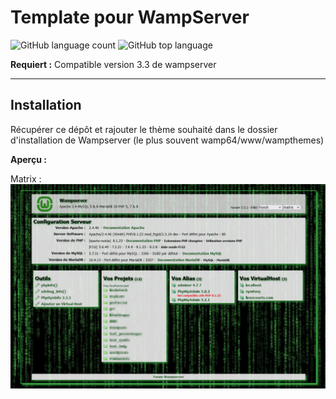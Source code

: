 
Template pour WampServer
===============


![GitHub language count](https://img.shields.io/github/languages/count/bambi1013/wampthemes)
![GitHub top language](https://img.shields.io/github/languages/top/bambi1013/wampthemes)

**Requiert :**
Compatible version 3.3 de wampserver

----------
Installation
-------------

Récupérer ce dépôt et rajouter le thème souhaité dans le dossier d'installation de Wampserver (le plus souvent wamp64/www/wampthemes)

**Aperçu :**

Matrix :
![](matrix/img/preview.png)
